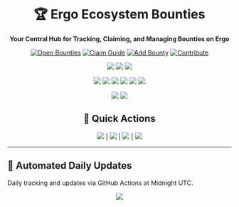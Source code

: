 <div align="center">
  <h1>🏆 Ergo Ecosystem Bounties</h1>
  <p><strong>Your Central Hub for Tracking, Claiming, and Managing Bounties on Ergo</strong></p>

  <p>
    <a href="/bounties/all.md"><img src="https://img.shields.io/badge/Open%20Bounties-103%2B-brightgreen" alt="Open Bounties"></a>
    <a href="/docs/submission-guide.md"><img src="https://img.shields.io/badge/📖%20Claim%20Guide-blue" alt="Claim Guide"></a>
    <a href="/docs/add-missing-bounty-guide.md"><img src="https://img.shields.io/badge/➕%20Add%20Bounty-blue" alt="Add Bounty"></a>
    <a href="CONTRIBUTING.md"><img src="https://img.shields.io/badge/🤝%20Contribute-orange" alt="Contribute"></a>
  </p>

  <p>
    <a href="/bounties/all.md"><img src="https://img.shields.io/badge/📌%20All%20Bounties-success?style=for-the-badge"></a>
    <a href="/bounties/all.md#bounties-by-programming-language"><img src="https://img.shields.io/badge/🛠️%20By%20Language-green?style=for-the-badge"></a>
    <a href="/bounties/all.md#bounties-by-currency"><img src="https://img.shields.io/badge/💰%20By%20Currency-yellow?style=for-the-badge"></a>
  </p>
</div>

<div align="center">
  <p>
    <a href="/bounties/by_language/scala.md"><img src="https://img.shields.io/badge/Scala-42-DC322F"></a>
    <a href="/bounties/by_language/rust.md"><img src="https://img.shields.io/badge/Rust-6-DEA584"></a>
    <a href="/bounties/by_language/javascript.md"><img src="https://img.shields.io/badge/JavaScript-15-F7DF1E"></a>
    <a href="/bounties/by_language/typescript.md"><img src="https://img.shields.io/badge/TypeScript-8-3178C6"></a>
    <a href="/bounties/by_language/python.md"><img src="https://img.shields.io/badge/Python-5-3776AB"></a>
    <a href="/bounties/by_language/"><img src="https://img.shields.io/badge/🌐%20All%20Languages-purple"></a>
  </p>

  <p>
    <a href="/docs/how-it-works.md"><img src="https://img.shields.io/badge/🔧%20How%20It%20Works-blue"></a>
    <a href="/docs/how-it-works.md"><img src="https://img.shields.io/badge/💎%20Donate-ff69b4"></a>
  </p>

  <h2>🚀 Quick Actions</h2>
  <p>
    <a href="/bounties/all.md"><img src="https://img.shields.io/badge/✅%20Browse-blue"></a> | 
    <a href="/docs/submission-guide.md"><img src="https://img.shields.io/badge/🔒%20Reserve-green"></a> | 
    <a href="/docs/submission-guide.md"><img src="https://img.shields.io/badge/🚩%20Submit-orange"></a> | 
    <a href="/docs/add-missing-bounty-guide.md"><img src="https://img.shields.io/badge/➕%20Add%20Bounty-yellow"></a>
  </p>
</div>

---

## 📅 Automated Daily Updates

Daily tracking and updates via GitHub Actions at Midnight UTC.

<div align="center">
  <a href="/docs/how-it-works.md"><img src="https://img.shields.io/badge/🔧%20How%20It%20Works-blue?style=for-the-badge"></a>
</div>
